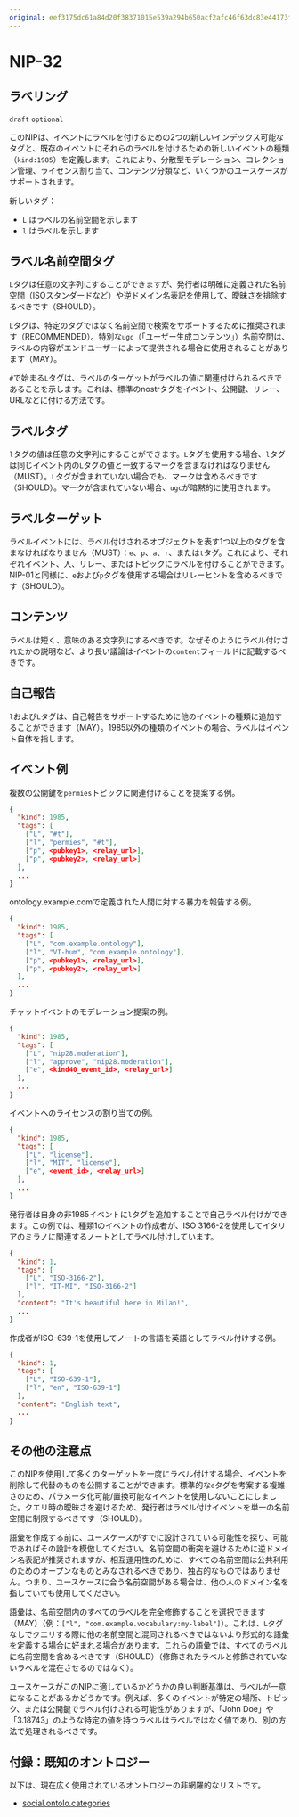 ```yaml
---
original: eef3175dc61a84d20f38371015e539a294b650acf2afc46f63dc83e44173f998
---
```


NIP-32
======

ラベリング
---------

`draft` `optional`

このNIPは、イベントにラベルを付けるための2つの新しいインデックス可能なタグと、既存のイベントにそれらのラベルを付けるための新しいイベントの種類（`kind:1985`）を定義します。これにより、分散型モデレーション、コレクション管理、ライセンス割り当て、コンテンツ分類など、いくつかのユースケースがサポートされます。

新しいタグ：

- `L` はラベルの名前空間を示します
- `l` はラベルを示します

ラベル名前空間タグ
----

`L`タグは任意の文字列にすることができますが、発行者は明確に定義された名前空間（ISOスタンダードなど）や逆ドメイン名表記を使用して、曖昧さを排除するべきです（SHOULD）。

`L`タグは、特定のタグではなく名前空間で検索をサポートするために推奨されます（RECOMMENDED）。特別な`ugc`（「ユーザー生成コンテンツ」）名前空間は、ラベルの内容がエンドユーザーによって提供される場合に使用されることがあります（MAY）。

`#`で始まる`L`タグは、ラベルのターゲットがラベルの値に関連付けられるべきであることを示します。これは、標準のnostrタグをイベント、公開鍵、リレー、URLなどに付ける方法です。

ラベルタグ
----

`l`タグの値は任意の文字列にすることができます。`L`タグを使用する場合、`l`タグは同じイベント内の`L`タグの値と一致するマークを含まなければなりません（MUST）。`L`タグが含まれていない場合でも、マークは含めるべきです（SHOULD）。マークが含まれていない場合、`ugc`が暗黙的に使用されます。

ラベルターゲット
----

ラベルイベントには、ラベル付けされるオブジェクトを表す1つ以上のタグを含まなければなりません（MUST）：`e`、`p`、`a`、`r`、または`t`タグ。これにより、それぞれイベント、人、リレー、またはトピックにラベルを付けることができます。NIP-01と同様に、`e`および`p`タグを使用する場合はリレーヒントを含めるべきです（SHOULD）。

コンテンツ
-------

ラベルは短く、意味のある文字列にするべきです。なぜそのようにラベル付けされたかの説明など、より長い議論はイベントの`content`フィールドに記載するべきです。

自己報告
-------

`l`および`L`タグは、自己報告をサポートするために他のイベントの種類に追加することができます（MAY）。1985以外の種類のイベントの場合、ラベルはイベント自体を指します。

イベント例
--------------

複数の公開鍵を`permies`トピックに関連付けることを提案する例。

```json
{
  "kind": 1985,
  "tags": [
    ["L", "#t"],
    ["l", "permies", "#t"],
    ["p", <pubkey1>, <relay_url>],
    ["p", <pubkey2>, <relay_url>]
  ],
  ...
}
```

ontology.example.comで定義された人間に対する暴力を報告する例。

```json
{
  "kind": 1985,
  "tags": [
    ["L", "com.example.ontology"],
    ["l", "VI-hum", "com.example.ontology"],
    ["p", <pubkey1>, <relay_url>],
    ["p", <pubkey2>, <relay_url>]
  ],
  ...
}
```

チャットイベントのモデレーション提案の例。

```json
{
  "kind": 1985,
  "tags": [
    ["L", "nip28.moderation"],
    ["l", "approve", "nip28.moderation"],
    ["e", <kind40_event_id>, <relay_url>]
  ],
  ...
}
```

イベントへのライセンスの割り当ての例。

```json
{
  "kind": 1985,
  "tags": [
    ["L", "license"],
    ["l", "MIT", "license"],
    ["e", <event_id>, <relay_url>]
  ],
  ...
}
```

発行者は自身の非1985イベントに`l`タグを追加することで自己ラベル付けができます。この例では、種類1のイベントの作成者が、ISO 3166-2を使用してイタリアのミラノに関連するノートとしてラベル付けしています。

```json
{
  "kind": 1,
  "tags": [
    ["L", "ISO-3166-2"],
    ["l", "IT-MI", "ISO-3166-2"]
  ],
  "content": "It's beautiful here in Milan!",
  ...
}
```

作成者がISO-639-1を使用してノートの言語を英語としてラベル付けする例。

```json
{
  "kind": 1,
  "tags": [
    ["L", "ISO-639-1"],
    ["l", "en", "ISO-639-1"]
  ],
  "content": "English text",
  ...
}
```

その他の注意点
-----------

このNIPを使用して多くのターゲットを一度にラベル付けする場合、イベントを削除して代替のものを公開することができます。標準的な`d`タグを考案する複雑さのため、パラメータ化可能/置換可能なイベントを使用しないことにしました。クエリ時の曖昧さを避けるため、発行者はラベル付けイベントを単一の名前空間に制限するべきです（SHOULD）。

語彙を作成する前に、ユースケースがすでに設計されている可能性を探り、可能であればその設計を模倣してください。名前空間の衝突を避けるために逆ドメイン名表記が推奨されますが、相互運用性のために、すべての名前空間は公共利用のためのオープンなものとみなされるべきであり、独占的なものではありません。つまり、ユースケースに合う名前空間がある場合は、他の人のドメイン名を指していても使用してください。

語彙は、名前空間内のすべてのラベルを完全修飾することを選択できます（MAY）（例：`["l", "com.example.vocabulary:my-label"]`）。これは、`L`タグなしでクエリする際に他の名前空間と混同されるべきではないより形式的な語彙を定義する場合に好まれる場合があります。これらの語彙では、すべてのラベルに名前空間を含めるべきです（SHOULD）（修飾されたラベルと修飾されていないラベルを混在させるのではなく）。

ユースケースがこのNIPに適しているかどうかの良い判断基準は、ラベルが一意になることがあるかどうかです。例えば、多くのイベントが特定の場所、トピック、または公開鍵でラベル付けされる可能性がありますが、「John Doe」や「3.18743」のような特定の値を持つラベルはラベルではなく値であり、別の方法で処理されるべきです。


付録：既知のオントロジー
-------------------------

以下は、現在広く使用されているオントロジーの非網羅的なリストです。

- [social.ontolo.categories](https://ontolo.social/)